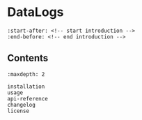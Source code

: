 # DataLogs

```{include} ../README.md
:start-after: <!-- start introduction -->
:end-before: <!-- end introduction -->
```

## Contents

```{toctree}
:maxdepth: 2

installation
usage
api-reference
changelog
license
```
